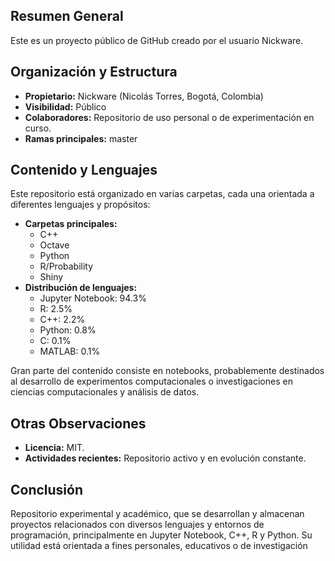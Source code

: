 ## Resumen General

Este es un proyecto público de GitHub creado por el usuario Nickware. 

## Organización y Estructura

- **Propietario:** Nickware (Nicolás Torres, Bogotá, Colombia)
- **Visibilidad:** Público
- **Colaboradores:** Repositorio de uso personal o de experimentación en curso.
- **Ramas principales:** master

## Contenido y Lenguajes

Este repositorio está organizado en varias carpetas, cada una orientada a diferentes lenguajes y propósitos:

- **Carpetas principales:**
    - C++
    - Octave
    - Python
    - R/Probability
    - Shiny
- **Distribución de lenguajes:**
    - Jupyter Notebook: 94.3%
    - R: 2.5%
    - C++: 2.2%
    - Python: 0.8%
    - C: 0.1%
    - MATLAB: 0.1%

Gran parte del contenido consiste en notebooks, probablemente destinados al desarrollo de experimentos computacionales o investigaciones en ciencias computacionales y análisis de datos.

## Otras Observaciones

- **Licencia:** MIT.
- **Actividades recientes:** Repositorio activo y en evolución constante.


## Conclusión

Repositorio experimental y académico, que se desarrollan y almacenan proyectos relacionados con diversos lenguajes y entornos de programación, principalmente en Jupyter Notebook, C++, R y Python. Su utilidad está orientada a fines personales, educativos o de investigación
